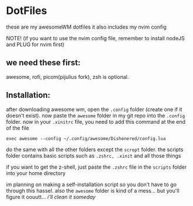 # DotFiles
these are my awesomeWM dotfiles
it also includes my nvim config

NOTE! (if you want to use the nvim config file, remember to install nodeJS and PLUG for nvim first)


## we need these first:
awesome, rofi, picom(pijulius fork), zsh is optional.

## Installation:
after downloading awesome wm, open the `.config` folder (create one if it doesn't exist).
now paste the `awesome` folder in my git repo into the `.config` folder.
now in your `.xinitrc` file, you need to add this command at the end of the file
```
exec awesome --config ~/.config/awesome/Dishonered/config.lua
```

do the same with all the other folders except the `scropt` folder.
the scripts folder contains basic scripts such as `.zshrc, .xinit` and all those things

if you want to get the z-shell, just paste the `.zshrc` file in the `scripts` folder into your home directory




im planning on making a self-installation script so you don't have to go through this hassel.
also the `awesome` folder is kind of a mess... but you'll figure it oouutt... _i'll clean it someday_
